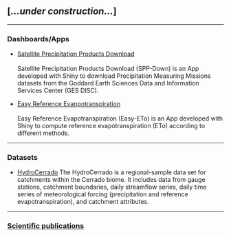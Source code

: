 ## [*...under construction...*]

---

### Dashboards/Apps 
- [Satellite Precipitation Products Download](/pages/SPP-Down)<br><br>
Satellite Precipitation Products Download (SPP-Down) is an App developed with Shiny to download Precipitation Measuring Missions datasets from the Goddard Earth Sciences Data and Information Services Center (GES DISC).
<!-- <img src='https://github.com/daniel-althoff/SPP-Down/raw/master/misc/fig2.png'> -->

- [Easy Reference Evanpotranspiration](/pages/Easy-ETo)<br><br>
Easy Reference Evapotranspiration (Easy-ETo) is an App developed with Shiny to compute reference evapotranspiration (ETo) according to different methods.
<!--After uploading an excel file (.xlsx) containing weather data, the user is prompted with different visualizations of provided data and the option to download computed ETo data. -->
<!-- <img src='images/Easy-ETo/Easy_ETo_App.png?raw=true'/> -->


---

### Datasets 
- [HydroCerrado](https://github.com/daniel-althoff/HydroCerrado)
The HydroCerrado is a regional-sample data set for catchments within the Cerrado biome. It includes data from gauge stations, catchment boundaries, daily streamflow series, daily time series of meteorological forcing (precipitation and reference evapotranspiration), and catchment attributes.

---

### [Scientific publications](https://scholar.google.com/citations?hl=pt-BR&user=DZ1IIrgAAAAJ&view_op=list_works&sortby=pubdate)


<!--
[Project 2 Title](/sample_page)
<img src="images/dummy_thumbnail.jpg?raw=true"/>
-->

<!--
[Project 3 Title](http://example.com/)
<img src="images/dummy_thumbnail.jpg?raw=true"/>
-->

<!--
### Category Name 2-->
<!--
- [Project 1 Title](http://example.com/)
- [Project 2 Title](http://example.com/)
- [Project 3 Title](http://example.com/)
- [Project 4 Title](http://example.com/)
- [Project 5 Title](http://example.com/)
-->





<p style="font-size:11px"></p>


